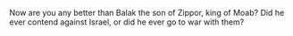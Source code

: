 Now are you any better than Balak the son of Zippor, king of Moab? Did he ever contend against Israel, or did he ever go to war with them?

